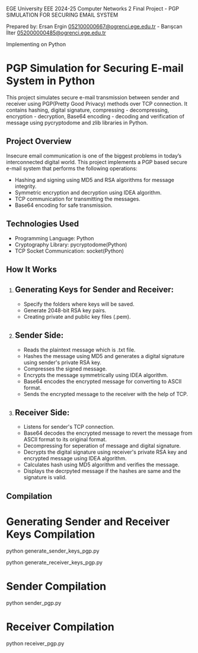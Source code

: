 EGE University EEE 2024-25 Computer Networks 2 Final Project - PGP SIMULATION FOR SECURING EMAIL SYSTEM

Prepared by: Ersan Ergin 052100000667@ogrenci.ege.edu.tr - Barışcan İlter 052000000485@ogrenci.ege.edu.tr

Implementing on Python
# PGP Simulation for Securing E-mail System in Python
This project simulates secure e-mail transmission between sender and receiver using PGP(Pretty Good Privacy) methods over TCP connection.
It contains hashing, digital signature, compressing - decompressing, encryption - decryption, Base64 encoding - decoding and verification of message using pycryptodome and zlib libraries in Python.
## Project Overview
Insecure email communication is one of the biggest problems in today’s interconnected digital world. This project implements a PGP based secure e-mail system that performs the following operations:
- Hashing and signing using MD5 and RSA algorithms for message integrity.
- Symmetric encryption and decryption using IDEA algorithm.
- TCP communication for transmitting the messages.
- Base64 encoding for safe transmission.
## Technologies Used
- Programming Language: Python
- Cryptography Library: pycryptodome(Python)
- TCP Socket Communication: socket(Python)
## How It Works
1. ## Generating Keys for Sender and Receiver:
   - Specify the folders where keys will be saved.
   - Generate 2048-bit RSA key pairs.
   - Creating private and public key files (.pem).
2. ## Sender Side:
   - Reads the plaintext message which is .txt file.
   - Hashes the message using MD5 and generates a digital signature using sender's private RSA key.
   - Compresses the signed message.
   - Encrypts the message symmetrically using IDEA algorithm.
   - Base64 encodes the encrypted message for converting to ASCII format.
   - Sends the encrypted message to the receiver with the help of TCP.
3. ## Receiver Side:
   - Listens for sender's TCP connection.
   - Base64 decodes the encrypted message to revert the message from ASCII format to its original format.
   - Decompressing for seperation of message and digital signature.
   - Decrypts the digital signature using receiver's private RSA key and encrypted message using IDEA algorithm.
   - Calculates hash using MD5 algorithm and verifies the message.
   - Displays the decrpyted message if the hashes are same and the signature is valid.
## Compilation
# Generating Sender and Receiver Keys Compilation
python generate_sender_keys_pgp.py

python generate_receiver_keys_pgp.py
# Sender Compilation
python sender_pgp.py
# Receiver Compilation
python receiver_pgp.py
